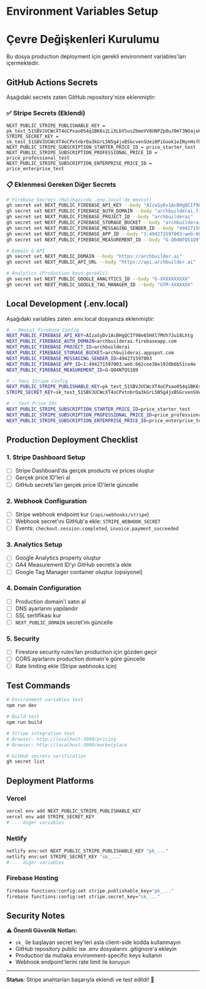 # Environment Variables Setup
# Çevre Değişkenleri Kurulumu

Bu dosya production deployment için gerekli environment variables'ları içermektedir.

## GitHub Actions Secrets

Aşağıdaki secrets zaten GitHub repository'nize eklenmiştir:

### ✅ Stripe Secrets (Eklendi)
```
NEXT_PUBLIC_STRIPE_PUBLISHABLE_KEY = pk_test_51SBVJUCWcXT4oCPxao054q1BK6s2LiXLbVSusZbmeVV0UNPZp0uJ0mT3NOajoHzv7wh00NJsxvmWRjoomJToRtAG00Jti07XSa
STRIPE_SECRET_KEY = sk_test_51SBVJUCWcXT4oCPxtnbrOa3kGrL5N5g4jxBSGcvenSUei8PiGook1eINynHsfOX9ZXTSZQGT6ahhFi5NOaB92oXd00FAumxGAN
NEXT_PUBLIC_STRIPE_SUBSCRIPTION_STARTER_PRICE_ID = price_starter_test
NEXT_PUBLIC_STRIPE_SUBSCRIPTION_PROFESSIONAL_PRICE_ID = price_professional_test
NEXT_PUBLIC_STRIPE_SUBSCRIPTION_ENTERPRISE_PRICE_ID = price_enterprise_test
```

### 📋 Eklenmesi Gereken Diğer Secrets

```bash
# Firebase Secrets (Halihazırda .env.local'de mevcut)
gh secret set NEXT_PUBLIC_FIREBASE_API_KEY --body "AIzaSyDv1AcBHgQCIf98e65HXl7MVh7Ju18Lhtg"
gh secret set NEXT_PUBLIC_FIREBASE_AUTH_DOMAIN --body "archbuilderai.firebaseapp.com"
gh secret set NEXT_PUBLIC_FIREBASE_PROJECT_ID --body "archbuilderai"
gh secret set NEXT_PUBLIC_FIREBASE_STORAGE_BUCKET --body "archbuilderai.appspot.com"
gh secret set NEXT_PUBLIC_FIREBASE_MESSAGING_SENDER_ID --body "494271597003"
gh secret set NEXT_PUBLIC_FIREBASE_APP_ID --body "1:494271597003:web:662cee38e1920b6b51ce4e"
gh secret set NEXT_PUBLIC_FIREBASE_MEASUREMENT_ID --body "G-Q04NTQS1Q9"

# Domain & API
gh secret set NEXT_PUBLIC_DOMAIN --body "https://archbuilder.ai"
gh secret set NEXT_PUBLIC_API_URL --body "https://api.archbuilder.ai"

# Analytics (Production keys gerekli)
gh secret set NEXT_PUBLIC_GOOGLE_ANALYTICS_ID --body "G-XXXXXXXXXX"
gh secret set NEXT_PUBLIC_GOOGLE_TAG_MANAGER_ID --body "GTM-XXXXXXX"
```

## Local Development (.env.local)

Aşağıdaki variables zaten .env.local dosyanıza eklenmiştir:

```bash
# ✅ Mevcut Firebase Config
NEXT_PUBLIC_FIREBASE_API_KEY=AIzaSyDv1AcBHgQCIf98e65HXl7MVh7Ju18Lhtg
NEXT_PUBLIC_FIREBASE_AUTH_DOMAIN=archbuilderai.firebaseapp.com
NEXT_PUBLIC_FIREBASE_PROJECT_ID=archbuilderai
NEXT_PUBLIC_FIREBASE_STORAGE_BUCKET=archbuilderai.appspot.com
NEXT_PUBLIC_FIREBASE_MESSAGING_SENDER_ID=494271597003
NEXT_PUBLIC_FIREBASE_APP_ID=1:494271597003:web:662cee38e1920b6b51ce4e
NEXT_PUBLIC_FIREBASE_MEASUREMENT_ID=G-Q04NTQS1Q9

# ✅ Yeni Stripe Config
NEXT_PUBLIC_STRIPE_PUBLISHABLE_KEY=pk_test_51SBVJUCWcXT4oCPxao054q1BK6s2LiXLbVSusZbmeVV0UNPZp0uJ0mT3NOajoHzv7wh00NJsxvmWRjoomJToRtAG00Jti07XSa
STRIPE_SECRET_KEY=sk_test_51SBVJUCWcXT4oCPxtnbrOa3kGrL5N5g4jxBSGcvenSUei8PiGook1eINynHsfOX9ZXTSZQGT6ahhFi5NOaB92oXd00FAumxGAN

# ✅ Test Price IDs
NEXT_PUBLIC_STRIPE_SUBSCRIPTION_STARTER_PRICE_ID=price_starter_test
NEXT_PUBLIC_STRIPE_SUBSCRIPTION_PROFESSIONAL_PRICE_ID=price_professional_test
NEXT_PUBLIC_STRIPE_SUBSCRIPTION_ENTERPRISE_PRICE_ID=price_enterprise_test
```

## Production Deployment Checklist

### 1. Stripe Dashboard Setup
- [ ] Stripe Dashboard'da gerçek products ve prices oluştur
- [ ] Gerçek price ID'leri al
- [ ] GitHub secrets'ları gerçek price ID'lerle güncelle

### 2. Webhook Configuration
- [ ] Stripe webhook endpoint kur (`/api/webhooks/stripe`)
- [ ] Webhook secret'ını GitHub'a ekle: `STRIPE_WEBHOOK_SECRET`
- [ ] Events: `checkout.session.completed`, `invoice.payment_succeeded`

### 3. Analytics Setup
- [ ] Google Analytics property oluştur
- [ ] GA4 Measurement ID'yi GitHub secrets'a ekle
- [ ] Google Tag Manager container oluştur (opsiyonel)

### 4. Domain Configuration
- [ ] Production domain'i satın al
- [ ] DNS ayarlarını yapılandır
- [ ] SSL sertifikası kur
- [ ] `NEXT_PUBLIC_DOMAIN` secret'ını güncelle

### 5. Security
- [ ] Firestore security rules'ları production için gözden geçir
- [ ] CORS ayarlarını production domain'e göre güncelle
- [ ] Rate limiting ekle (Stripe webhooks için)

## Test Commands

```bash
# Environment variables test
npm run dev

# Build test
npm run build

# Stripe integration test
# Browser: http://localhost:3000/pricing
# Browser: http://localhost:3000/marketplace

# GitHub secrets verification
gh secret list
```

## Deployment Platforms

### Vercel
```bash
vercel env add NEXT_PUBLIC_STRIPE_PUBLISHABLE_KEY
vercel env add STRIPE_SECRET_KEY
# ... diğer variables
```

### Netlify
```bash
netlify env:set NEXT_PUBLIC_STRIPE_PUBLISHABLE_KEY "pk_..."
netlify env:set STRIPE_SECRET_KEY "sk_..."
# ... diğer variables
```

### Firebase Hosting
```bash
firebase functions:config:set stripe.publishable_key="pk_..."
firebase functions:config:set stripe.secret_key="sk_..."
```

## Security Notes

⚠️ **Önemli Güvenlik Notları:**
- `sk_` ile başlayan secret key'leri asla client-side kodda kullanmayın
- GitHub repository public ise .env dosyalarını .gitignore'a ekleyin
- Production'da mutlaka environment-specific keys kullanın
- Webhook endpoint'lerini rate limit ile koruyun

---

**Status**: Stripe anahtarları başarıyla eklendi ve test edildi! 🚀